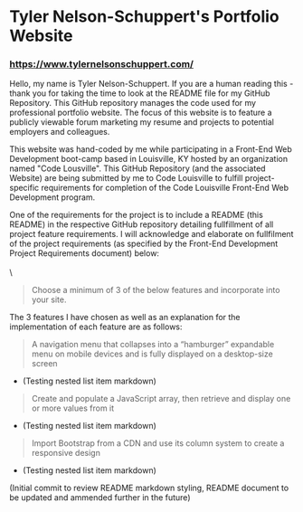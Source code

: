 # Tyler Nelson-Schuppert's Portfolio Website
### https://www.tylernelsonschuppert.com/

Hello, my name is Tyler Nelson-Schuppert.  If you are a human reading this - thank you for taking the time to look at the README file for my GitHub Repository.  This GitHub repository manages the code used for my professional portfolio website.  The focus of this website is to feature a publicly viewable forum marketing my resume and projects to potential employers and colleagues.

This website was hand-coded by me while participating in a Front-End Web Development boot-camp based in Louisville, KY hosted by an organization named "Code Lousville".  This GitHub Repository (and the associated Website) are being submitted by me to Code Louisville to fulfill project-specific requirements for completion of the Code Louisville Front-End Web Development program.

One of the requirements for the project is to include a README (this README) in the respective GitHub repository detailing fullfillment of all project feature requirements.  I will acknowledge and elaborate on fullfilment of the project requirements (as specified by the Front-End Development Project Requirements document) below:
\
\
\
>Choose a minimum of 3 of the below features and incorporate into your site.

The 3 features I have chosen as well as an explanation for the implementation of each feature are as follows:

> A navigation menu that collapses into a “hamburger” expandable menu on mobile devices and is fully displayed on a desktop-size screen
- (Testing nested list item markdown)


> Create and populate a JavaScript array, then retrieve and display one or more values from it
- (Testing nested list item markdown)


> Import Bootstrap from a CDN and use its column system to create a responsive design
- (Testing nested list item markdown)


(Initial commit to review README markdown styling, README document to be updated and ammended further in the future)